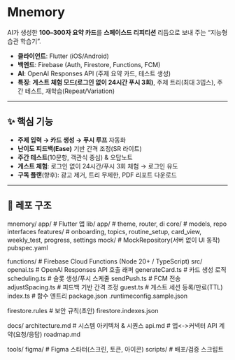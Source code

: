 # Mnemory

AI가 생성한 **100–300자 요약 카드**를 **스페이스드 리피티션** 리듬으로 보내 주는 “지능형 습관 학습기”.

- **클라이언트**: Flutter (iOS/Android)
- **백엔드**: Firebase (Auth, Firestore, Functions, FCM)
- **AI**: OpenAI Responses API (주제 요약 카드, 테스트 생성)
- **특징**: **게스트 체험 모드(로그인 없이 24시간 푸시 3회)**, 주제 트리(최대 3뎁스), 주간 테스트, 재학습(Repeat/Variation)

---

## ✨ 핵심 기능

- **주제 입력 → 카드 생성 → 푸시 루프** 자동화  
- **난이도 피드백(Ease)** 기반 간격 조정(SR 라이트)  
- **주간 테스트**(10문항, 객관식 중심) & 오답노트  
- **게스트 체험**: 로그인 없이 24시간/푸시 3회 체험 → 로그인 유도  
- **구독 플랜**(향후): 광고 제거, 트리 무제한, PDF 리포트 다운로드

---

## 🧱 레포 구조

mnemory/
app/ # Flutter 앱
lib/
app/ # theme, router, di
core/ # models, repo interfaces
features/ # onboarding, topics, routine_setup, card_view, weekly_test, progress, settings
mock/ # MockRepository(서버 없이 UI 동작)
pubspec.yaml

functions/ # Firebase Cloud Functions (Node 20+ / TypeScript)
src/
openai.ts # OpenAI Responses API 호출 래퍼
generateCard.ts # 카드 생성 로직
scheduling.ts # 슬롯 생성/푸시 스케줄
sendPush.ts # FCM 전송
adjustSpacing.ts # 피드백 기반 간격 조정
guest.ts # 게스트 세션 등록/만료(TTL)
index.ts # 함수 엔트리
package.json
.runtimeconfig.sample.json

firestore.rules # 보안 규칙(초안)
firestore.indexes.json

docs/
architecture.md # 시스템 아키텍처 & 시퀀스
api.md # 앱<->커넥터 API 계약(요청/응답)
roadmap.md

tools/
figma/ # Figma 스타터(스크린, 토큰, 아이콘)
scripts/ # 배포/검증 스크립트

